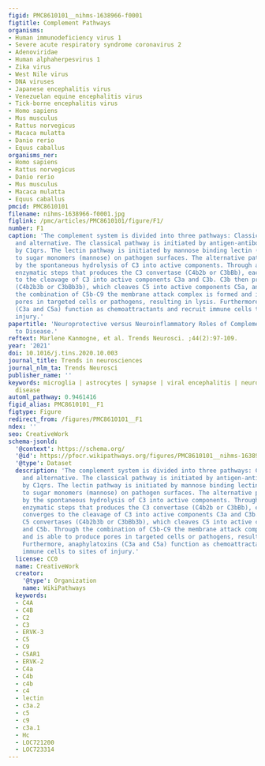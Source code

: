 ```yaml
---
figid: PMC8610101__nihms-1638966-f0001
figtitle: Complement Pathways
organisms:
- Human immunodeficiency virus 1
- Severe acute respiratory syndrome coronavirus 2
- Adenoviridae
- Human alphaherpesvirus 1
- Zika virus
- West Nile virus
- DNA viruses
- Japanese encephalitis virus
- Venezuelan equine encephalitis virus
- Tick-borne encephalitis virus
- Homo sapiens
- Mus musculus
- Rattus norvegicus
- Macaca mulatta
- Danio rerio
- Equus caballus
organisms_ner:
- Homo sapiens
- Rattus norvegicus
- Danio rerio
- Mus musculus
- Macaca mulatta
- Equus caballus
pmcid: PMC8610101
filename: nihms-1638966-f0001.jpg
figlink: /pmc/articles/PMC8610101/figure/F1/
number: F1
caption: 'The complement system is divided into three pathways: Classical, lectin,
  and alternative. The classical pathway is initiated by antigen-antibody complexes
  by C1qrs. The lectin pathway is initiated by mannose binding lectin (MBL) binding
  to sugar monomers (mannose) on pathogen surfaces. The alternative pathway is initiated
  by the spontaneous hydrolysis of C3 into active components. Through a series of
  enzymatic steps that produces the C3 convertase (C4b2b or C3bBb), each pathway converges
  to the cleavage of C3 into active components C3a and C3b. C3b then produces C5 convertases
  (C4b2b3b or C3bBb3b), which cleaves C5 into active components C5a, and C5b. Through
  the combination of C5b-C9 the membrane attack complex is formed and is able to produce
  pores in targeted cells or pathogens, resulting in lysis. Furthermore, anaphylatoxins
  (C3a and C5a) function as chemoattractants and recruit immune cells to sites of
  injury.'
papertitle: 'Neuroprotective versus Neuroinflammatory Roles of Complement: From Development
  to Disease.'
reftext: Marlene Kanmogne, et al. Trends Neurosci. ;44(2):97-109.
year: '2021'
doi: 10.1016/j.tins.2020.10.003
journal_title: Trends in neurosciences
journal_nlm_ta: Trends Neurosci
publisher_name: ''
keywords: microglia | astrocytes | synapse | viral encephalitis | neurodegenerative
  disease
automl_pathway: 0.9461416
figid_alias: PMC8610101__F1
figtype: Figure
redirect_from: /figures/PMC8610101__F1
ndex: ''
seo: CreativeWork
schema-jsonld:
  '@context': https://schema.org/
  '@id': https://pfocr.wikipathways.org/figures/PMC8610101__nihms-1638966-f0001.html
  '@type': Dataset
  description: 'The complement system is divided into three pathways: Classical, lectin,
    and alternative. The classical pathway is initiated by antigen-antibody complexes
    by C1qrs. The lectin pathway is initiated by mannose binding lectin (MBL) binding
    to sugar monomers (mannose) on pathogen surfaces. The alternative pathway is initiated
    by the spontaneous hydrolysis of C3 into active components. Through a series of
    enzymatic steps that produces the C3 convertase (C4b2b or C3bBb), each pathway
    converges to the cleavage of C3 into active components C3a and C3b. C3b then produces
    C5 convertases (C4b2b3b or C3bBb3b), which cleaves C5 into active components C5a,
    and C5b. Through the combination of C5b-C9 the membrane attack complex is formed
    and is able to produce pores in targeted cells or pathogens, resulting in lysis.
    Furthermore, anaphylatoxins (C3a and C5a) function as chemoattractants and recruit
    immune cells to sites of injury.'
  license: CC0
  name: CreativeWork
  creator:
    '@type': Organization
    name: WikiPathways
  keywords:
  - C4A
  - C4B
  - C2
  - C3
  - ERVK-3
  - C5
  - C9
  - C5AR1
  - ERVK-2
  - C4a
  - C4b
  - c4b
  - c4
  - lectin
  - c3a.2
  - c5
  - c9
  - c3a.1
  - Hc
  - LOC721200
  - LOC723314
---
```

